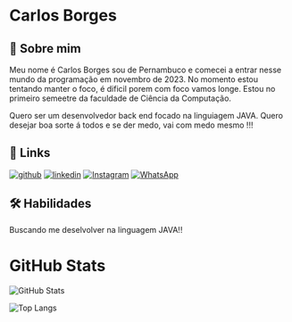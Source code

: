 # Carlos Borges

## 🚀 Sobre mim
Meu nome é Carlos Borges sou de Pernambuco e comecei a entrar nesse mundo da programação em novembro de 2023.
No momento estou tentando manter o foco, é dificil porem com foco vamos longe.
Estou no primeiro semeetre da faculdade de Ciência da Computação.

Quero ser um desenvolvedor back end focado na linguiagem JAVA.
Quero desejar boa sorte á todos e se der medo, vai com medo mesmo !!!


## 🔗 Links
[![github](https://img.shields.io/badge/github-000?style=for-the-badge&logo=ko-fi&logoColor=white)](https://github.com/carloosboorges/)
[![linkedin](https://img.shields.io/badge/linkedin-0A66C2?style=for-the-badge&logo=linkedin&logoColor=white)](https://www.linkedin.com/in/carloosboorges/)
[![Instagram](https://img.shields.io/badge/-Instagram-%23E4405F?style=for-the-badge&logo=instagram&logoColor=white)](https://www.instagram.com/carloosboorgesE/)
[![WhatsApp](https://img.shields.io/badge/WhatsApp-25D366?style=for-the-badge&logo=whatsapp&logoColor=white)](https://wa.me/558181991071950)



## 🛠 Habilidades
Buscando me deselvolver na linguagem JAVA!!


# GitHub Stats
![GitHub Stats](https://github-readme-stats.vercel.app/api?username=carloosboorges&theme=transparent&bg_color=000&border_color=30A3DC&show_icons=true&icon_color=30A3DC&title_color=E94D5F&text_color=FFF&hide_title=true&hide=stars)

![Top Langs](https://github-readme-stats-git-masterrstaa-rickstaa.vercel.app/api/top-langs/?username=carloosboorges&layout=compact&bg_color=000&border_color=30A3DC&title_color=E94D5F&text_color=FFF)


